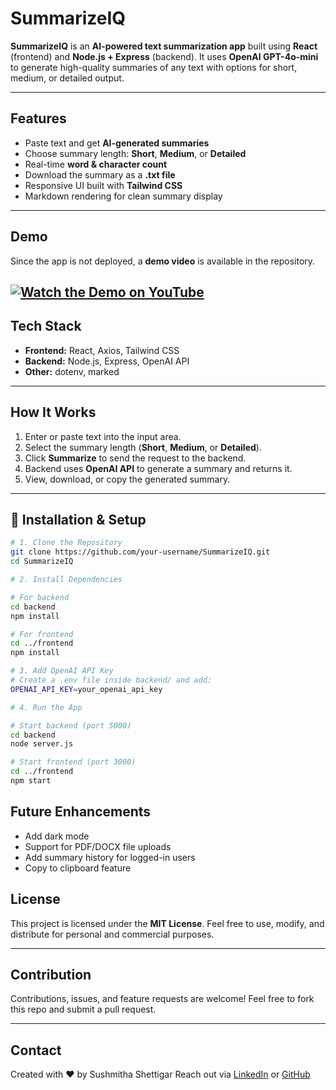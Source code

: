 # SummarizeIQ

**SummarizeIQ** is an **AI-powered text summarization app** built using **React** (frontend) and **Node.js + Express** (backend). It uses **OpenAI GPT-4o-mini** to generate high-quality summaries of any text with options for short, medium, or detailed output.

---

## Features

- Paste text and get **AI-generated summaries**
- Choose summary length: **Short**, **Medium**, or **Detailed**
- Real-time **word & character count**
- Download the summary as a **.txt file**
- Responsive UI built with **Tailwind CSS**
- Markdown rendering for clean summary display

---

## Demo

Since the app is not deployed, a **demo video** is available in the repository.

[![Watch the Demo on YouTube](https://img.youtube.com/vi/pVsfAzyeVDM/hqdefault.jpg)](https://youtu.be/pVsfAzyeVDM)
---

## Tech Stack

- **Frontend:** React, Axios, Tailwind CSS
- **Backend:** Node.js, Express, OpenAI API
- **Other:** dotenv, marked

---

## How It Works

1. Enter or paste text into the input area.
2. Select the summary length (**Short**, **Medium**, or **Detailed**).
3. Click **Summarize** to send the request to the backend.
4. Backend uses **OpenAI API** to generate a summary and returns it.
5. View, download, or copy the generated summary.

---

## 🔧 Installation & Setup

```bash
# 1. Clone the Repository
git clone https://github.com/your-username/SummarizeIQ.git
cd SummarizeIQ

# 2. Install Dependencies

# For backend
cd backend
npm install

# For frontend
cd ../frontend
npm install

# 3. Add OpenAI API Key
# Create a .env file inside backend/ and add:
OPENAI_API_KEY=your_openai_api_key

# 4. Run the App

# Start backend (port 5000)
cd backend
node server.js

# Start frontend (port 3000)
cd ../frontend
npm start
```

## Future Enhancements

- Add dark mode
- Support for PDF/DOCX file uploads
- Add summary history for logged-in users
- Copy to clipboard feature

## License

This project is licensed under the **MIT License**.
Feel free to use, modify, and distribute for personal and commercial purposes.

---

## Contribution

Contributions, issues, and feature requests are welcome!
Feel free to fork this repo and submit a pull request.

---

## Contact

Created with ❤️ by Sushmitha Shettigar
Reach out via [LinkedIn](https://www.linkedin.com/in/sushmithashettigar/) or [GitHub](https://github.com/sushmithashettigar29)

```
